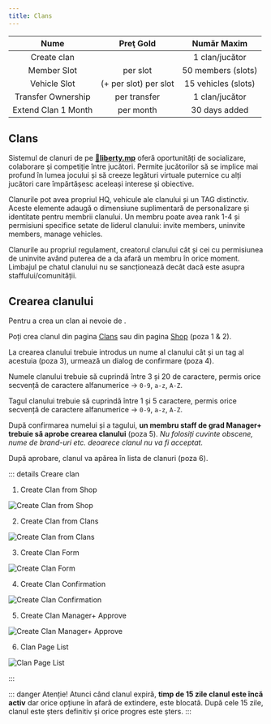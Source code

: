 ```yaml
---
title: Clans
---
```


| Nume | Preţ Gold | Număr Maxim |
| :-----------: | :-----------: | :-----------: |
| Create clan | <Gold :amount='20000' /> | 1 clan/jucător |
| Member Slot | <Gold :amount='500' /> per slot | 50 members (slots) |
| Vehicle Slot | <Gold :amount='1000' /> (+ <Gold :amount='100' /> per slot) per slot | 15 vehicles (slots) |
| Transfer Ownership | <Gold :amount='3000' /> per transfer | 1 clan/jucător |
| Extend Clan 1 Month | <Gold :amount='5000' /> per month | 30 days added |

## Clans

Sistemul de clanuri de pe **[🗽liberty.mp](https://liberty.mp)** oferă oportunități de socializare, colaborare și competiție între jucători. Permite jucătorilor să se implice mai profund în lumea jocului și să creeze legături virtuale puternice cu alți jucători care împărtășesc aceleași interese și obiective.  

Clanurile pot avea propriul HQ, vehicule ale clanului și un TAG distinctiv. Aceste elemente adaugă o dimensiune suplimentară de personalizare și identitate pentru membrii clanului.
Un membru poate avea rank 1-4 și permisiuni specifice setate de liderul clanului: invite members, uninvite members, manage vehicles.

Clanurile au propriul regulament, creatorul clanului cât și cei cu permisiunea de uninvite având puterea de a da afară un membru în orice moment.
Limbajul pe chatul clanului nu se sancționează decât dacă este asupra staffului/comunității.

## Crearea clanului

Pentru a crea un clan ai nevoie de <Gold :amount='20000' />.

Poți crea clanul din pagina [Clans](https://ucp.liberty.mp/clans) sau din pagina [Shop](https://ucp.liberty.mp/shop) (poza 1 & 2).

La crearea clanului trebuie introdus un nume al clanului cât și un tag al acestuia (poza 3), urmează un dialog de confirmare (poza 4).

Numele clanului trebuie să cuprindă între 3 și 20 de caractere, permis orice secvență de caractere alfanumerice -> `0-9`, `a-z`, `A-Z`.

Tagul clanului trebuie să cuprindă între 1 și 5 caractere, permis orice secvență de caractere alfanumerice -> `0-9`, `a-z`, `A-Z`.

După confirmarea numelui și a tagului, **un membru staff de grad Manager+ trebuie să aprobe crearea clanului** (poza 5). _Nu folosiți cuvinte obscene, nume de brand-uri etc. deoarece clanul nu va fi acceptat._

După aprobare, clanul va apărea în lista de clanuri (poza 6).

::: details Creare clan

1. Create Clan from Shop
<Image src="https://i.imgur.com/Pb3yG54.png" alt="Create Clan from Shop" />

2. Create Clan from Clans
<Image src="https://i.imgur.com/pD90oc2.png" alt="Create Clan from Clans" />

3. Create Clan Form
<Image src="https://i.imgur.com/lZCBaMg.png" alt="Create Clan Form" />

4. Create Clan Confirmation
<Image src="https://i.imgur.com/V0DdudK.png" alt="Create Clan Confirmation" />

5. Create Clan Manager+ Approve
<Image src="https://i.imgur.com/xpivXvM.png" alt="Create Clan Manager+ Approve" />

6. Clan Page List
<Image src="https://i.imgur.com/zWIJZRN.png" alt="Clan Page List" />

:::

::: danger Atenție!
Atunci când clanul expiră, **timp de 15 zile clanul este încă activ** dar orice opțiune în afară de extindere, este blocată. După cele 15 zile, clanul este șters definitiv și orice progres este șters.
:::

